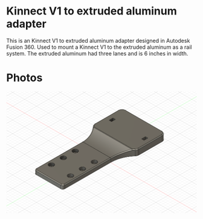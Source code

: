 # Kinnect V1 to extruded aluminum adapter
This is an Kinnect V1 to extruded aluminum adapter designed in Autodesk Fusion 360. Used to mount a Kinnect V1 to the extruded aluminum as a rail system. The extruded aluminum had three lanes and is 6 inches in width.

# Photos
![Fusion 360 Screenshot](photos/FusionScreenshot1.png?raw=true "Fusion 360 Screenshot 1")
